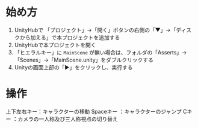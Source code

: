# 始め方

1. UnityHubで 「プロジェクト」→「開く」ボタンの右側の「▼」→「ディスクから加える」で本プロジェクトを追加する
2. UnityHubで本プロジェクトを開く
3. 「ヒエラルキー」に `MainScene` が無い場合は、フォルダの「Asserts」→「Scenes」→「MainScene.unity」をダブルクリックする
4. Unityの画面上部の「▶」をクリックし、実行する

# 操作

上下左右キー：キャラクターの移動
Spaceキー ：キャラクターのジャンプ
Cキー ：カメラの一人称及び三人称視点の切り替え
